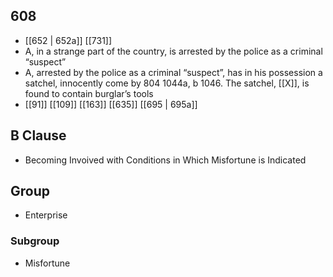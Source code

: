 ## 608
- [[652 | 652a]] [[731]] 
- A, in a strange part of the country, is arrested by the police as a criminal “suspect”
- A, arrested by the police as a criminal “suspect”, has in his possession a satchel, innocently come by 804 1044a, b 1046. The satchel, [[X]], is found to contain burglar’s tools
- [[91]] [[109]] [[163]] [[635]] [[695 | 695a]] 

## B Clause
- Becoming Invoived with Conditions in Which Misfortune is Indicated

## Group
- Enterprise

### Subgroup
- Misfortune

